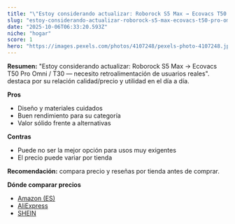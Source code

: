 ```yaml
---
title: "\"Estoy considerando actualizar: Roborock S5 Max → Ecovacs T50 Pro Omni / T30 — necesito retroalimentación de usuarios reales\"."
slug: "estoy-considerando-actualizar-roborock-s5-max-ecovacs-t50-pro-omni-t30-necesito-"
date: "2025-10-06T06:33:20.593Z"
niche: "hogar"
score: 1
hero: "https://images.pexels.com/photos/4107248/pexels-photo-4107248.jpeg?auto=compress&cs=tinysrgb&fit=crop&h=627&w=1200&auto=compress&cs=tinysrgb&w=1200&h=675&fit=crop"
---
```


**Resumen:** "Estoy considerando actualizar: Roborock S5 Max → Ecovacs T50 Pro Omni / T30 — necesito retroalimentación de usuarios reales". destaca por su relación calidad/precio y utilidad en el día a día.

**Pros**
- Diseño y materiales cuidados
- Buen rendimiento para su categoría
- Valor sólido frente a alternativas

**Contras**
- Puede no ser la mejor opción para usos muy exigentes
- El precio puede variar por tienda

**Recomendación:** compara precio y reseñas por tienda antes de comprar.

**Dónde comparar precios**
- [Amazon (ES)](https://www.amazon.es/s?k=%22Estoy%20considerando%20actualizar%3A%20Roborock%20S5%20Max%20%E2%86%92%20Ecovacs%20T50%20Pro%20Omni%20%2F%20T30%20%E2%80%94%20necesito%20retroalimentaci%C3%B3n%20de%20usuarios%20reales%22.&tag=teknovashop25-21)
- [AliExpress](https://www.aliexpress.com/wholesale?SearchText=%22Estoy%20considerando%20actualizar%3A%20Roborock%20S5%20Max%20%E2%86%92%20Ecovacs%20T50%20Pro%20Omni%20%2F%20T30%20%E2%80%94%20necesito%20retroalimentaci%C3%B3n%20de%20usuarios%20reales%22.)
- [SHEIN](https://www.shein.com/pdsearch/%22Estoy%20considerando%20actualizar%3A%20Roborock%20S5%20Max%20%E2%86%92%20Ecovacs%20T50%20Pro%20Omni%20%2F%20T30%20%E2%80%94%20necesito%20retroalimentaci%C3%B3n%20de%20usuarios%20reales%22.)